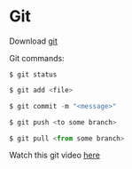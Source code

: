 # Git
Download [git](https://git-scm.com/downloads)

Git commands:

```git
$ git status
```
```js
$ git add <file>
```
```js
$ git commit -m "<message>"
```
```js
$ git push <to some branch>
```
```js
$ git pull <from some branch>
```



Watch this git video [here](https://www.youtube.com/watch?v=hwP7WQkmECE)